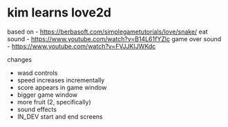 # kim learns love2d

based on - https://berbasoft.com/simplegametutorials/love/snake/
eat sound - https://www.youtube.com/watch?v=B14L61fYZlc 
game over sound - https://www.youtube.com/watch?v=FVJJKIJWKdc 

changes
* wasd controls
* speed increases incrementally
* score appears in game window
* bigger game window
* more fruit (2, specifically)
* sound effects
* IN_DEV start and end screens